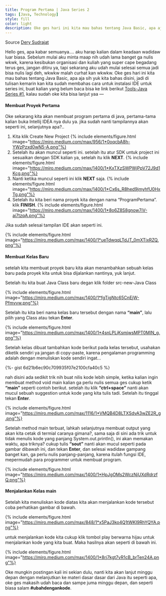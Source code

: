 ```yaml
---
title: Program Pertama | Java Series 2
tags: [Java, Technology]
style: fill
color: light
description: Oke ges hari ini kita mau bahas tentang Java Basic, apa aja sih yuk kita bahas disini, jadi di tulisan kemarin kan kita sudah membahas cara untuk instalasi IDE untuk series ini.
---
```


Source [Dery Sudrajat](https://medium.com/@dery.io/program-pertama-java-series-2-a22e5f8d23a7)

Hello ges, apa kabar semuanya…. aku harap kalian dalam keadaan wadidaw luar biasa. Sebelum mulai aku minta maap nih udah lama banget ga nulis wkwk, karena kesibukan organisasi dan kuliah yang super cape begadang terus ges, jangan ditiru ya, tapi sekarang aku udah mulai selesai semua jadi bisa nulis lagi deh, wkwkw malah curhat kan wkwkw. Oke ges hari ini kita mau bahas tentang Java Basic, apa aja sih yuk kita bahas disini, jadi di tulisan kemarin kan kita sudah membahas cara untuk instalasi IDE untuk series ini, buat kalian yang belum baca bisa ke link berikut [Tools-Java Series #1](https://derysudrajat.github.io/blog/java-series-1), kalau sudah oke kita bisa lanjut yaa —

#### Membuat Proyek Pertama
Oke sekarang kita akan membuat program pertama di java, pertama-tama kalian buka Intellij IDEA nya dulu ya. jika sudah nanti tampilannya akan seperti ini, selanjutnya apa?..

1. Kita klik Create New Project {% include elements/figure.html image="https://miro.medium.com/max/956/1*0oqcbA8h-YWzPzxd0wN5-A.png"%}
2. Setelah itu akan muncul seperti ini. setelah itu atur SDK untuk project ini sesuaikan dengan SDK kalian ya, setelah itu klik **NEXT**. {% include elements/figure.html image="https://miro.medium.com/max/1400/1*KxTXzSWPWjPpV72J9d1Kcg.png"%}
3. Nanti ketika muncul seperti ini klik **NEXT** saja. {% include elements/figure.html image="https://miro.medium.com/max/1400/1*Cx6s_R8hed9jmyhfU0HxTg.png"%}
4. Setelah itu kita beri nama proyek kita dengan nama “ProgramPertama”. klik **FINISH**. {% include elements/figure.html image="https://miro.medium.com/max/1400/1*8o6Z8S8gnow7iV-ai7tzqA.png"%}

Jika sudah selesai tampilan IDE akan seperti ini.

{% include elements/figure.html image="https://miro.medium.com/max/1400/1*ueTdwqqLTdJT_0mXTixRZQ.png"%}

#### Membuat Kelas Baru
setelah kita membuat proyek baru kita akan menambahkan sebuah kelas baru pada proyek kita untuk bisa dijalankan nantinya, yuk lanjut.

Setelah itu kita buat Java Class baru degan klik folder src-new-Java Class

{% include elements/figure.html image="https://miro.medium.com/max/1400/1*fgTjgNtc65CnEjW-Pfmvvw.png"%}

Setelah itu kita beri nama kelas baru tersebut dengan nama **“main”**, lalu pilih yang Class atau tekan **Enter**.

{% include elements/figure.html image="https://miro.medium.com/max/1400/1*4snLPLjKsmjwsMPT0MIN_g.png"%}

Setelah kelas dibuat tambahkan kode berikut pada kelas tersebut, usahakan diketik sendiri ya jangan di copy-paste, karena pengalaman programming adalah dengan menuliskan kode sendiri ingat…

{%- gist 6d21b6ec90c709935f07e2100cfa40c5 %}

nah disini ada sedikit trik nih buat nilis kode lebih simple, ketika kalian ingin membuat method void main kalian ga perlu nulis semua ges cukup ketik **“main”** seperti contoh berikut. setelah itu klik **“ctrl+space”** nanti akan mucul sebuah suggestion untuk kode yang kita tulis tadi. Setelah itu tinggal tekan **Enter**.

{% include elements/figure.html image="https://miro.medium.com/max/1116/1*VMQB4D8LTXSdvA3wZE2R_g.png"%}

Setelah method main terbuat, lahkah selanjutnya membuat output yang akan kita cetak di termial caranya gimana?, sama saja di sini ada trik untuk tidak menulis kode yang panjang System.out.println(), ini akan memakan waktu, apa triknya? cukup tulis **“sout”** nanti akan mucul seperti pada gambar dibawah ini, dan tekan **Enter**, dan selesai wadidaw gampang banget kan, ga perlu nulis panjang-panjang, karena itulah fungsi IDE, mepermudah para programmer untuk membuat program.

{% include elements/figure.html image="https://miro.medium.com/max/1400/1*HpJgOMs2WczNjUXdRdrzfQ.png"%}

#### Menjalankan Kelas main
Setelah kita menuliskan kode diatas kita akan menjalankan kode tersebut coba perhatikan gambar di bawah.

{% include elements/figure.html image="https://miro.medium.com/max/848/1*x5PaJ3ko4Q1tWKI9RhYQYA.png"%}

untuk menjalankan kode kita cukup klik tombol play berwarna hijau untuk menjalankan kode yang kita buat. Maka hasilnya akan seperti di bawah ini.

{% include elements/figure.html image="https://miro.medium.com/max/1400/1*8rj7kgt7vR1cB_brTen24A.png"%}

Oke mungkin postingan kali ini sekian dulu, nanti kita akan lanjut minggu depan dengan melanjutkan ke materi dasar dasar dari Java itu seperti apa, oke ges makasih udah baca dan sampe juma minggu depan, dan seperti biasa salam **#ubahdengankode**.